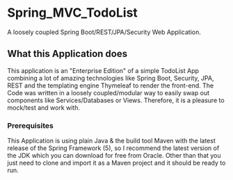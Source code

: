 # Spring_MVC_TodoList
A loosely coupled Spring Boot/REST/JPA/Security Web Application.

## What this Application does

This application is an "Enterprise Edition" of a simple TodoList App combining a lot of amazing technologies like Spring Boot, Security,  JPA, REST and the templating engine Thymeleaf to render the front-end. The Code was written in a loosely coupled/modular way to easily swap out components like Services/Databases or Views. Therefore, it is a pleasure to mock/test and work with.

### Prerequisites

This Application is using plain Java & the build tool Maven with the latest release of the Spring Framework (5), so I recommend the latest version of the JDK which you can download for free from Oracle. Other than that you just need to clone and import it as a Maven project and it should be ready to run.
